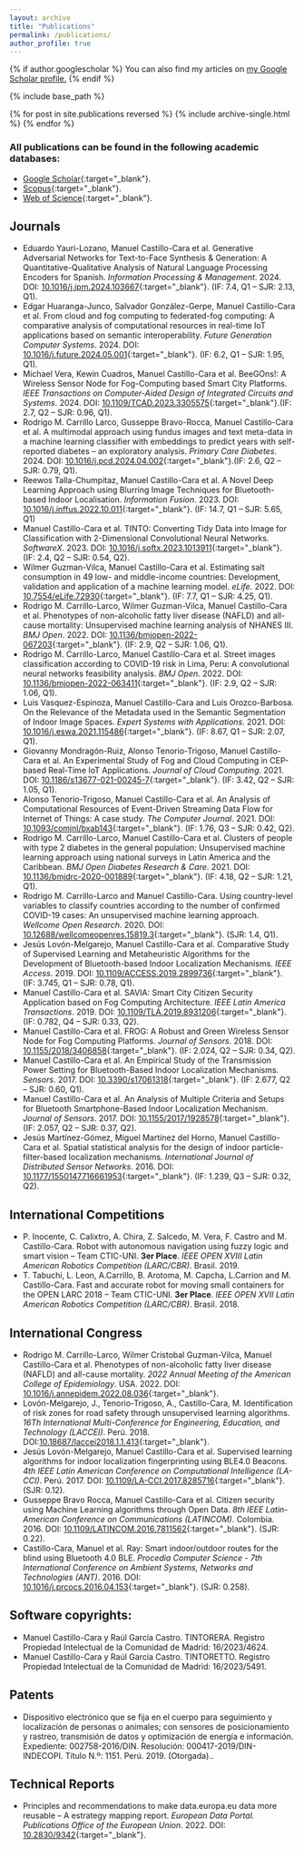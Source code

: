 ```yaml
---
layout: archive
title: "Publications"
permalink: /publications/
author_profile: true
---
```


{% if author.googlescholar %}
  You can also find my articles on <u><a href="{{author.googlescholar}}">my Google Scholar profile</a>.</u>
{% endif %}

{% include base_path %}

{% for post in site.publications reversed %}
  {% include archive-single.html %}
{% endfor %}

### All publications can be found in the following academic databases:
- [Google Scholar](https://scholar.google.es/citations?hl=es&authuser=2&user=r0JytwIAAAAJ){:target="_blank"}.
- [Scopus](https://www.scopus.com/authid/detail.uri?authorId=57200871251){:target="_blank"}.
- [Web of Science](https://www.webofscience.com/wos/author/record/O-9762-2017){:target="_blank"}.


## Journals
- Eduardo Yauri-Lozano, Manuel Castillo-Cara et al. Generative Adversarial Networks for Text-to-Face Synthesis & Generation: A Quantitative-Qualitative Analysis of Natural Language Processing Encoders for Spanish. *Information Processing & Management*. 2024. DOI: [10.1016/j.ipm.2024.103667](https://doi.org/10.1016/j.ipm.2024.103667){:target="_blank"}. (IF: 7.4,  Q1 – SJR: 2.13, Q1). 
- Edgar Huaranga-Junco, Salvador González-Gerpe, Manuel Castillo-Cara et al. From cloud and fog computing to federated-fog computing: A comparative analysis of computational resources in real-time IoT applications based on semantic interoperability. *Future Generation Computer Systems*. 2024. DOI: [10.1016/j.future.2024.05.001](https://doi.org/10.1016/j.future.2024.05.001){:target="_blank"}. (IF: 6.2,  Q1 – SJR: 1.95, Q1). 
- Michael Vera, Kewin Cuadros, Manuel Castillo-Cara et al. BeeGOns!: A Wireless Sensor Node for Fog-Computing based Smart City Platforms. *IEEE Transactions on Computer-Aided Design of Integrated Circuits and Systems*. 2024. DOI: [10.1109/TCAD.2023.3305575](https://doi.org/10.1109/TCAD.2023.3305575){:target="_blank"}.(IF: 2.7,  Q2 – SJR: 0.96, Q1).
- Rodrigo M. Carrillo Larco, Gusseppe Bravo-Rocca, Manuel Castillo-Cara et al. A multimodal approach using fundus images and text meta-data in a machine learning classifier with embeddings to predict years with self-reported diabetes – an exploratory analysis. *Primary Care Diabetes*. 2024. DOI: [10.1016/j.pcd.2024.04.002](https://doi.org/10.1016/j.pcd.2024.04.002){:target="_blank"}.(IF: 2.6,  Q2 – SJR: 0.79, Q1).
- Reewos Talla-Chumpitaz, Manuel Castillo-Cara et al. A Novel Deep Learning Approach using Blurring Image Techniques for Bluetooth-based Indoor Localisation. *Information Fusion*. 2023. DOI: [10.1016/j.inffus.2022.10.011](https://doi.org/10.1016/j.inffus.2022.10.011){:target="_blank"}. (IF: 14.7,  Q1 – SJR: 5.65, Q1)   
- Manuel Castillo-Cara et al. TINTO: Converting Tidy Data into Image for Classification with 2-Dimensional Convolutional Neural Networks. *SoftwareX*. 2023. DOI: [10.1016/j.softx.2023.1013911](https://doi.org/10.1016/j.softx.2023.101391){:target="_blank"}. (IF: 2.4,  Q2 – SJR: 0.54, Q2).  
- Wilmer Guzman-Vilca, Manuel Castillo-Cara et al. Estimating  salt consumption  in  49  low-  and  middle-income  countries:  Development, validation and application of a machine learning model. *eLife*. 2022. DOI: [10.7554/eLife.72930](https://doi.org/10.7554/eLife.72930){:target="_blank"}. (IF: 7.7, Q1 – SJR: 4.25, Q1). 
- Rodrigo M. Carrillo-Larco, Wilmer Guzman-Vilca, Manuel Castillo-Cara et al. Phenotypes of non-alcoholic fatty liver disease (NAFLD) and all-cause mortality: Unsupervised machine learning analysis of NHANES III. *BMJ Open*. 2022. DOI: [10.1136/bmjopen-2022-067203](https://doi.org/10.1136/bmjopen-2022-067203){:target="_blank"}. (IF: 2.9,  Q2 – SJR: 1.06, Q1). 
- Rodrigo M. Carrillo-Larco, Manuel Castillo-Cara et al. Street images classification according to COVID-19 risk in Lima, Peru: A convolutional neural networks feasibility analysis. *BMJ Open*. 2022. DOI: [10.1136/bmjopen-2022-063411](https://doi.org/10.1136/bmjopen-2022-063411){:target="_blank"}. (IF: 2.9,  Q2 – SJR: 1.06, Q1). 
- Luis Vasquez-Espinoza, Manuel Castillo-Cara and Luis Orozco-Barbosa. On the Relevance of the Metadata used in the Semantic Segmentation of Indoor Image Spaces. *Expert Systems with Applications*. 2021. DOI: [10.1016/j.eswa.2021.115486](https://doi.org/10.1016/j.eswa.2021.115486){:target="_blank"}. (IF: 8.67, Q1 – SJR: 2.07, Q1).
- Giovanny Mondragón-Ruiz, Alonso Tenorio-Trigoso, Manuel Castillo-Cara et al. An Experimental Study of Fog and Cloud Computing in CEP-based Real-Time IoT Applications. *Journal of Cloud Computing*. 2021. DOI: [10.1186/s13677-021-00245-7](https://doi.org/10.1186/s13677-021-00245-7){:target="_blank"}. (IF: 3.42, Q2 – SJR: 1.05, Q1). 
- Alonso Tenorio-Trigoso, Manuel Castillo-Cara et al. An Analysis of Computational Resources of Event-Driven Streaming Data Flow for Internet of Things: A case study. *The Computer Journal*. 2021. DOI: [10.1093/comjnl/bxab143](https://doi.org/10.1093/comjnl/bxab143){:target="_blank"}. (IF: 1.76, Q3 – SJR: 0.42, Q2).
- Rodrigo M. Carrillo-Larco, Manuel Castillo-Cara et al. Clusters of people with type 2 diabetes in the general population: Unsupervised machine learning approach using national surveys in Latin America and the Caribbean. *BMJ Open Diabetes Research & Care*. 2021. DOI: [10.1136/bmjdrc-2020-001889](https://doi.org/10.1136/bmjdrc-2020-001889){:target="_blank"}. (IF: 4.18, Q2 – SJR: 1.21, Q1). 
- Rodrigo M. Carrillo-Larco and Manuel Castillo-Cara. Using country-level variables to classify countries according to the number of confirmed COVID-19 cases: An unsupervised machine learning approach. *Wellcome Open Research*. 2020. DOI: [10.12688/wellcomeopenres.15819.3](https://doi.org/10.12688/wellcomeopenres.15819.3){:target="_blank"}. (SJR: 1.4, Q1).
- Jesús Lovón-Melgarejo, Manuel Castillo-Cara et al. Comparative Study of Supervised Learning and Metaheuristic Algorithms for the Development of Bluetooth-based Indoor Localization Mechanisms. *IEEE Access*. 2019. DOI: [10.1109/ACCESS.2019.2899736](https://doi.org/10.1109/ACCESS.2019.2899736){:target="_blank"}. (IF: 3.745, Q1 – SJR: 0.78, Q1).
- Manuel Castillo-Cara et al. SAVIA: Smart City Citizen Security Application based on Fog Computing Architecture. *IEEE Latin America Transactions*. 2019. DOI: [10.1109/TLA.2019.8931206](https://doi.org/10.1109/TLA.2019.8931206){:target="_blank"}. (IF: 0.782, Q4 – SJR: 0.33, Q2). 
- Manuel Castillo-Cara et al. FROG: A Robust and Green Wireless Sensor Node for Fog Computing Platforms. *Journal of Sensors*. 2018. DOI: [10.1155/2018/3406858](https://doi.org/10.1155/2018/3406858){:target="_blank"}. (IF: 2.024, Q2 – SJR: 0.34, Q2).
- Manuel Castillo-Cara et al. An Empirical Study of the Transmission Power Setting for Bluetooth-Based Indoor Localization Mechanisms. *Sensors*. 2017. DOI: [10.3390/s17061318](https://doi.org/10.3390/s17061318){:target="_blank"}. (IF: 2.677, Q2 – SJR: 0.60, Q1).
- Manuel Castillo-Cara et al. An Analysis of Multiple Criteria and Setups for Bluetooth Smartphone-Based Indoor Localization Mechanism. *Journal of Sensors*. 2017. DOI: [10.1155/2017/1928578](https://doi.org/10.1155/2017/1928578){:target="_blank"}. (IF: 2.057, Q2 – SJR: 0.37, Q2).
- Jesús Martínez-Gómez, Miguel Martínez del Horno, Manuel Castillo-Cara et al. Spatial statistical analysis for the design of indoor particle-filter-based localization mechanisms. *International Journal of Distributed Sensor Networks*. 2016. DOI: [10.1177/1550147716661953](https://doi.org/10.1177/1550147716661953){:target="_blank"}. (IF: 1.239, Q3 – SJR: 0.32, Q2).

## International Competitions
- P. Inocente, C. Calixtro, A. Chira, Z. Salcedo, M. Vera, F. Castro  and M. Castillo-Cara. Robot with autonomous navigation using fuzzy logic and smart vision – Team CTIC-UNI. **3er Place**. *IEEE OPEN XVIII Latin American Robotics Competition (LARC/CBR)*. Brasil. 2019.
- T. Tabuchi, L. Leon, A.Carrillo, B. Arotoma, M. Capcha, L.Carrion and M. Castillo-Cara. Fast and accurate robot for moving small containers for the OPEN LARC 2018 – Team CTIC-UNI. **3er Place**. *IEEE OPEN XVII Latin American Robotics Competition (LARC/CBR)*. Brasil. 2018.

## International Congress
- Rodrigo M. Carrillo-Larco, Wilmer Cristobal Guzman-Vilca, Manuel Castillo-Cara et al. Phenotypes of non-alcoholic fatty liver disease (NAFLD) and all-cause mortality. *2022 Annual Meeting of the American College of Epidemiology*. USA. 2022. DOI: [10.1016/j.annepidem.2022.08.036](https://doi.org/10.1016/j.annepidem.2022.08.036){:target="_blank"}. 
- Lovón-Melgarejo, J., Tenorio-Trigoso, A., Castillo-Cara, M. Identification of risk zones for road safety through unsupervised learning algorithms. *16Th International Multi-Conference for Engineering, Education, and Technology (LACCEI)*. Perú. 2018. DOI:[10.18687/laccei2018.1.1.413](https://doi.org/10.18687/laccei2018.1.1.413){:target="_blank"}.
- Jesús Lovón-Melgarejo, Manuel Castillo-Cara et al. Supervised learning algorithms for indoor localization fingerprinting using BLE4.0 Beacons. *4th IEEE Latin American Conference on Computational Intelligence (LA-CCI)*. Perú. 2017. DOI: [10.1109/LA-CCI.2017.8285716](https://doi.org/10.1109/LA-CCI.2017.8285716){:target="_blank"}. (SJR: 0.12).
- Gusseppe Bravo Rocca, Manuel Castillo-Cara et al. Citizen security using Machine Learning algorithms through Open Data. *8th IEEE Latin-American Conference on Communications (LATINCOM)*. Colombia. 2016. DOI: [10.1109/LATINCOM.2016.7811562](https://doi.org/10.1109/LATINCOM.2016.7811562){:target="_blank"}. (SJR: 0.22).
- Castillo-Cara, Manuel et al. Ray: Smart indoor/outdoor routes for the blind using Bluetooth 4.0 BLE. *Procedia Computer Science - 7th International Conference on Ambient Systems, Networks and Technologies (ANT)*. 2016. DOI: [10.1016/j.prcocs.2016.04.153](https://doi.org/10.1016/j.prcocs.2016.04.153){:target="_blank"}. (SJR: 0.258).

## Software copyrights:
- Manuel Castillo-Cara y Raúl García Castro. TINTORERA. Registro Propiedad Intelectual de la Comunidad de Madrid: 16/2023/4624.
- Manuel Castillo-Cara y Raúl García Castro. TINTORETTO. Registro  Propiedad Intelectual de la Comunidad de Madrid: 16/2023/5491.

## Patents
- Dispositivo electrónico que se fija en el cuerpo para seguimiento y localización de personas o animales; con sensores de posicionamiento y rastreo, transmisión de datos y optimización de energía e información. Expediente: 002758-2016/DIN. Resolución: 000417-2019/DIN-INDECOPI. Título N.º: 1151. Perú. 2019. (Otorgada)..

## Technical Reports
- Principles and recommendations to make data.europa.eu data more reusable – A estrategy mapping report. *European Data Portal. Publications Office of the European Union*. 2022. DOI: [10.2830/9342](https://doi.org/10.2830/9342){:target="_blank"}.